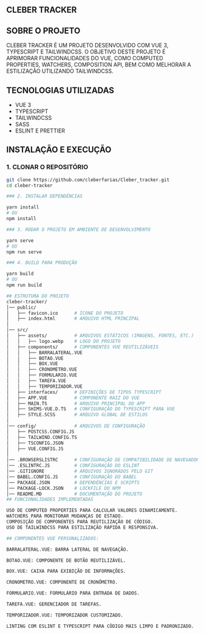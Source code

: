 ## CLEBER TRACKER

## SOBRE O PROJETO

CLEBER TRACKER É UM PROJETO DESENVOLVIDO COM VUE 3, TYPESCRIPT E TAILWINDCSS. O OBJETIVO DESTE PROJETO É APRIMORAR FUNCIONALIDADES DO VUE, COMO COMPUTED PROPERTIES, WATCHERS, COMPOSITION API, BEM COMO MELHORAR A ESTILIZAÇÃO UTILIZANDO TAILWINDCSS.

## TECNOLOGIAS UTILIZADAS

- VUE 3
- TYPESCRIPT
- TAILWINDCSS
- SASS
- ESLINT E PRETTIER

## INSTALAÇÃO E EXECUÇÃO

### 1. CLONAR O REPOSITÓRIO

```sh
git clone https://github.com/cleberfarias/Cleber_tracker.git
cd cleber-tracker

### 2. INSTALAR DEPENDÊNCIAS

yarn install
# OU
npm install

### 3. RODAR O PROJETO EM AMBIENTE DE DESENVOLVIMENTO

yarn serve
# OU
npm run serve

### 4. BUILD PARA PRODUÇÃO

yarn build
# OU
npm run build

## ESTRUTURA DO PROJETO
cleber-tracker/
│── public/
│   ├── favicon.ico      # ÍCONE DO PROJETO
│   ├── index.html       # ARQUIVO HTML PRINCIPAL
│
│── src/
│   ├── assets/          # ARQUIVOS ESTÁTICOS (IMAGENS, FONTES, ETC.)
│   │   ├── logo.webp    # LOGO DO PROJETO
│   ├── components/      # COMPONENTES VUE REUTILIZÁVEIS
│   │   ├── BARRALATERAL.VUE
│   │   ├── BOTAO.VUE
│   │   ├── BOX.VUE
│   │   ├── CRONOMETRO.VUE
│   │   ├── FORMULARIO.VUE
│   │   ├── TAREFA.VUE
│   │   ├── TEMPORIZADOR.VUE
│   ├── interfaces/      # DEFINIÇÕES DE TIPOS TYPESCRIPT
│   ├── APP.VUE          # COMPONENTE RAIZ DO VUE
│   ├── MAIN.TS          # ARQUIVO PRINCIPAL DO APP
│   ├── SHIMS-VUE.D.TS   # CONFIGURAÇÃO DO TYPESCRIPT PARA VUE
│   ├── STYLE.SCSS       # ARQUIVO GLOBAL DE ESTILOS
│
│── config/              # ARQUIVOS DE CONFIGURAÇÃO
│   ├── POSTCSS.CONFIG.JS
│   ├── TAILWIND.CONFIG.TS
│   ├── TSCONFIG.JSON
│   ├── VUE.CONFIG.JS
│
│── .BROWSERSLISTRC      # CONFIGURAÇÃO DE COMPATIBILIDADE DE NAVEGADORES
│── .ESLINTRC.JS         # CONFIGURAÇÃO DO ESLINT
│── .GITIGNORE           # ARQUIVOS IGNORADOS PELO GIT
│── BABEL.CONFIG.JS      # CONFIGURAÇÃO DO BABEL
│── PACKAGE.JSON         # DEPENDÊNCIAS E SCRIPTS
│── PACKAGE-LOCK.JSON    # LOCKFILE DO NPM
│── README.MD            # DOCUMENTAÇÃO DO PROJETO
## FUNCIONALIDADES IMPLEMENTADAS

USO DE COMPUTED PROPERTIES PARA CALCULAR VALORES DINAMICAMENTE.
WATCHERS PARA MONITORAR MUDANÇAS DE ESTADO.
COMPOSIÇÃO DE COMPONENTES PARA REUTILIZAÇÃO DE CÓDIGO.
USO DE TAILWINDCSS PARA ESTILIZAÇÃO RÁPIDA E RESPONSIVA.

## COMPONENTES VUE PERSONALIZADOS:

BARRALATERAL.VUE: BARRA LATERAL DE NAVEGAÇÃO.

BOTAO.VUE: COMPONENTE DE BOTÃO REUTILIZÁVEL.

BOX.VUE: CAIXA PARA EXIBIÇÃO DE INFORMAÇÕES.

CRONOMETRO.VUE: COMPONENTE DE CRONÔMETRO.

FORMULARIO.VUE: FORMULÁRIO PARA ENTRADA DE DADOS.

TAREFA.VUE: GERENCIADOR DE TAREFAS.

TEMPORIZADOR.VUE: TEMPORIZADOR CUSTOMIZADO.

LINTING COM ESLINT E TYPESCRIPT PARA CÓDIGO MAIS LIMPO E PADRONIZADO.
